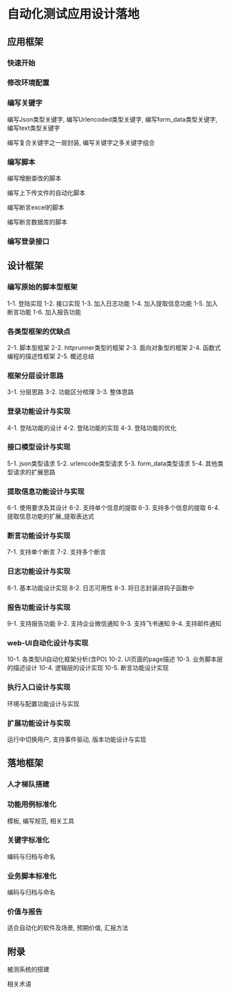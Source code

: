 # 自动化测试应用设计落地

## 应用框架

### 快速开始

### 修改环境配置

### 编写关键字

编写Json类型关键字, 编写Urlencoded类型关键字, 编写form_data类型关键字, 编写text类型关键字

编写复合关键字之一层封装, 编写关键字之多关键字组合

### 编写脚本

编写增删查改的脚本

编写上下传文件的自动化脚本

编写断言excel的脚本

编写断言数据库的脚本

### 编写登录接口



## 设计框架

### 编写原始的脚本型框架

1-1. 登陆实现
1-2. 接口实现
1-3. 加入日志功能
1-4. 加入提取信息功能
1-5. 加入断言功能
1-6. 加入报告功能

### 各类型框架的优缺点

2-1. 脚本型框架
2-2. httprunner类型的框架
2-3. 面向对象型的框架
2-4. 函数式编程的描述性框架
2-5. 概述总结

### 框架分层设计思路

3-1. 分层思路
3-2. 功能区分梳理
3-3. 整体思路

### 登录功能设计与实现

4-1. 登陆功能的设计
4-2. 登陆功能的实现
4-3. 登陆功能的优化

### 接口模型设计与实现

5-1. json类型请求
5-2. urlencode类型请求
5-3. form_data类型请求
5-4. 其他类型请求的扩展思路

### 提取信息功能设计与实现

6-1. 使用要求及其设计
6-2. 支持单个信息的提取
6-3. 支持多个信息的提取
6-4. 提取信息功能的扩展_提取表达式

### 断言功能设计与实现

7-1. 支持单个断言
7-2. 支持多个断言

### 日志功能设计与实现

8-1. 基本功能设计实现
8-2. 日志可用性
8-3. 将日志封装进钩子函数中

### 报告功能设计与实现

9-1. 支持报告功能
9-2. 支持企业微信通知
9-3. 支持飞书通知
9-4. 支持邮件通知

### web-UI自动化设计与实现

10-1. 各类型UI自动化框架分析(含PO)
10-2. UI页面的page描述
10-3. 业务脚本层的描述设计
10-4. 逻辑层的设计实现
10-5. 断言功能设计实现

### 执行入口设计与实现

环境与配置功能设计与实现

### 扩展功能设计与实现

运行中切换用户, 支持事件驱动, 版本功能设计与实现



## 落地框架

### 人才梯队搭建

### 功能用例标准化

模板, 编写规范, 相关工具

### 关键字标准化

编码与归档与命名

### 业务脚本标准化

编码与归档与命名

### 价值与报告

适合自动化的软件及场景, 预期价值, 汇报方法

## 附录

被测系统的搭建

相关术语